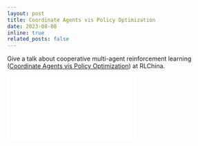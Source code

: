 ```yaml
---
layout: post
title: Coordinate Agents vis Policy Optimization
date: 2023-08-08
inline: true
related_posts: false
---
```


Give a talk about cooperative multi-agent reinforcement learning ([Coordinate Agents vis Policy Optimization](assets\pdf\CoordinatingAgents-RLChina.pdf)) at RLChina.

<iframe src="//player.bilibili.com/player.html?aid=404558756&bvid=BV15V41137pA&cid=1230482639&p=1" scrolling="no" border="0" frameborder="no" framespacing="0" allowfullscreen="true"> </iframe>
